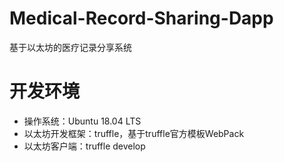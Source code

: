 # Medical-Record-Sharing-Dapp
基于以太坊的医疗记录分享系统

# 开发环境
* 操作系统：Ubuntu 18.04 LTS
* 以太坊开发框架：truffle，基于truffle官方模板WebPack
* 以太坊客户端：truffle develop
